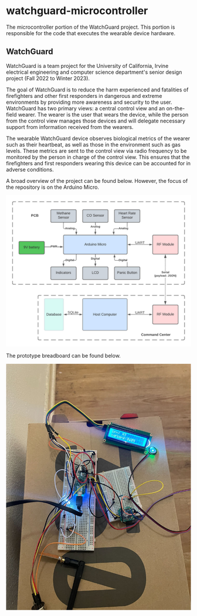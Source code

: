 # watchguard-microcontroller

The microcontroller portion of the WatchGuard project. This portion is responsible for the code that executes the wearable device hardware.

## WatchGuard

WatchGuard is a team project for the University of California, Irvine electrical engineering and computer science department's senior design project (Fall 2022 to Winter 2023).

The goal of WatchGuard is to reduce the harm experienced and fatalities of firefighters and other first responders in dangerous and extreme environments by providing more awareness and security to the user. WatchGuard has two primary views: a central control view and an on-the-field wearer. The wearer is the user that wears the device, while the person from the control view manages those devices and will delegate necessary support from information received from the wearers.

The wearable WatchGuard device observes biological metrics of the wearer such as their heartbeat, as well as those in the environment such as gas levels. These metrics are sent to the control view via radio frequency to be monitored by the person in charge of the control view. This ensures that the firefighters and first responders wearing this device can be accounted for in adverse conditions.

A broad overview of the project can be found below. However, the focus of the repository is on the Arduino Micro.

![Overview of the WatchGuard project design.](./readme.images/schematic.jpg)

The prototype breadboard can be found below.

![WatchGuard prototype breadboard circuit.](./readme.images/breadboard.jpg)